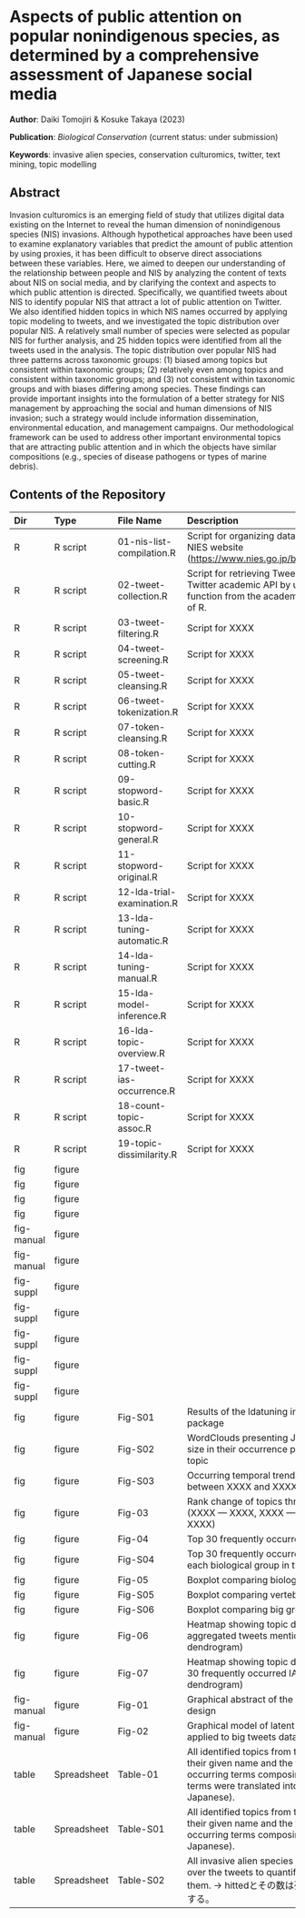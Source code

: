 # Aspects of public attention on popular nonindigenous species, as determined by a comprehensive assessment of Japanese social media

**Author**: Daiki Tomojiri & Kosuke Takaya (2023)

**Publication**: _Biological Conservation_ (current status: under submission)

**Keywords**: invasive alien species, conservation culturomics, twitter, text mining, topic modelling

## Abstract
Invasion culturomics is an emerging field of study that utilizes digital data existing on the Internet to reveal the human dimension of nonindigenous species (NIS) invasions. Although hypothetical approaches have been used to examine explanatory variables that predict the amount of public attention by using proxies, it has been difficult to observe direct associations between these variables. Here, we aimed to deepen our understanding of the relationship between people and NIS by analyzing the content of texts about NIS on social media, and by clarifying the context and aspects to which public attention is directed. Specifically, we quantified tweets about NIS to identify popular NIS that attract a lot of public attention on Twitter. We also identified hidden topics in which NIS names occurred by applying topic modeling to tweets, and we investigated the topic distribution over popular NIS. A relatively small number of species were selected as popular NIS for further analysis, and 25 hidden topics were identified from all the tweets used in the analysis. The topic distribution over popular NIS had three patterns across taxonomic groups: (1) biased among topics but consistent within taxonomic groups; (2) relatively even among topics and consistent within taxonomic groups; and (3) not consistent within taxonomic groups and with biases differing among species. These findings can provide important insights into the formulation of a better strategy for NIS management by approaching the social and human dimensions of NIS invasion; such a strategy would include information dissemination, environmental education, and management campaigns. Our methodological framework can be used to address other important environmental topics that are attracting public attention and in which the objects have similar compositions (e.g., species of disease pathogens or types of marine debris).

## Contents of the Repository

| Dir | Type | File Name | Description |
|:---|:---|:---|:---|
|R  |R script |01-nis-list-compilation.R  |Script for organizing data on NIS copied from NIES website (https://www.nies.go.jp/biodiversity/invasive/) |
|R  |R script |02-tweet-collection.R      |Script for retrieving Tweets data through Twitter academic API by using get_all_tweets function from the academictwitteR package of R. |
|R  |R script |03-tweet-filtering.R       |Script for XXXX |
|R  |R script |04-tweet-screening.R       |Script for XXXX |
|R  |R script |05-tweet-cleansing.R       |Script for XXXX |
|R  |R script |06-tweet-tokenization.R    |Script for XXXX |
|R  |R script |07-token-cleansing.R       |Script for XXXX |
|R  |R script |08-token-cutting.R         |Script for XXXX |
|R  |R script |09-stopword-basic.R        |Script for XXXX |
|R  |R script |10-stopword-general.R      |Script for XXXX |
|R  |R script |11-stopword-original.R     |Script for XXXX |
|R  |R script |12-lda-trial-examination.R |Script for XXXX |
|R  |R script |13-lda-tuning-automatic.R  |Script for XXXX |
|R  |R script |14-lda-tuning-manual.R     |Script for XXXX |
|R  |R script |15-lda-model-inference.R   |Script for XXXX |
|R  |R script |16-lda-topic-overview.R    |Script for XXXX |
|R  |R script |17-tweet-ias-occurrence.R  |Script for XXXX |
|R  |R script |18-count-topic-assoc.R     |Script for XXXX |
|R  |R script |19-topic-dissimilarity.R   |Script for XXXX |
|fig |figure | | |
|fig |figure | | |
|fig |figure | | |
|fig |figure | | |
|fig-manual |figure | | |
|fig-manual |figure | | |
|fig-suppl |figure | | |
|fig-suppl |figure | | |
|fig-suppl |figure | | |
|fig-suppl |figure | | |
|fig-suppl |figure | | |
|fig |figure |Fig-S01 |Results of the ldatuning in the ldatuning package |
|fig |figure |Fig-S02 |WordClouds presenting Japanese terms by size in their occurrence probability in each topic |
|fig |figure |Fig-S03 |Occurring temporal trends of each topic between XXXX and XXXX |
|fig |figure |Fig-03 |Rank change of topics through three periods (XXXX — XXXX, XXXX — XXXX and XXXX — XXXX) |
|fig |figure |Fig-04 |Top 30 frequently occurred IAS in the tweets |
|fig |figure |Fig-S04 |Top 30 frequently occurred species in the each biological group in the tweets (1 — 8) |
|fig |figure |Fig-05 |Boxplot comparing biological group |
|fig |figure |Fig-S05 |Boxplot comparing vertebrate |
|fig |figure |Fig-S06 |Boxplot comparing big group |
|fig |figure |Fig-06 |Heatmap showing topic distribution over aggregated tweets mentioned IAS (with dendrogram) |
|fig |figure |Fig-07 |Heatmap showing topic distribution over top 30 frequently occurred IAS (without dendrogram) |
|fig-manual |figure |Fig-01 |Graphical abstract of the flow of analysis design |
|fig-manual |figure |Fig-02 |Graphical model of latent Dirichlet allocation applied to big tweets data |
|table |Spreadsheet |Table-01 |All identified topics from the LDA inference, their given name and the top 10 frequently occurring terms composing each topic (all terms were translated into English from Japanese). |
|table |Spreadsheet |Table-S01 |All identified topics from the LDA inference, their given name and the top 10 frequently occurring terms composing each topic (in Japanese). |
|table |Spreadsheet |Table-S02 |All invasive alien species (IAS) searched all over the tweets to quantify their occurrence in them. -> hittedとその数は列作ってわかるようにする。 |


